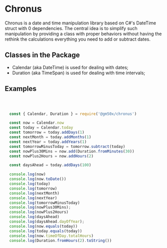 # Chronus
Chronus is a date and time manipulation library based on C#'s DateTime struct with 0 dependencies. The central idea is to simplify such manipulation by providing a class with proper behaviors without having the rethink the calculations everything you need to add or subtract dates.

## Classes in the Package
- Calendar (aka DateTime) is used for dealing with dates;
- Duration (aka TimeSpan) is used for dealing with time intervals;

## Examples

```javascript



  const { Calendar, Duration } = require('@gm50x/chronus')

  const now = Calendar.now
  const today = Calendar.today
  const tomorrow = today.addDays(1)
  const nextMonth = today.addMonths(1)
  const nextYear = today.addYears(1)
  const tomorrowMinusToday = tomorrow.subtract(today)
  const nowPlus30Mins = now.add(Duration.fromMinutes(30))
  const nowPlus2Hours = now.addHours(2)

  const daysAhead = today.addDays(100)

  console.log(now)
  console.log(now.toDate())
  console.log(today)
  console.log(tomorrow)
  console.log(nextMonth)
  console.log(nextYear)
  console.log(tomorrowMinusToday)
  console.log(nowPlus30Mins);
  console.log(nowPlus2Hours)
  console.log(daysAhead)
  console.log(daysAhead.dayOfYear);
  console.log(now.equals(today))
  console.log(today.equals(today))
  console.log(now.timeOfDay.totalHours)
  console.log(Duration.fromHours(2).toString())

```